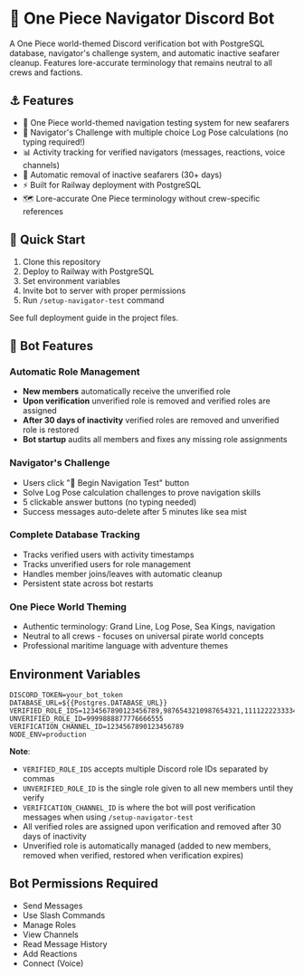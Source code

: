 # 🧭 One Piece Navigator Discord Bot

A One Piece world-themed Discord verification bot with PostgreSQL database, navigator's challenge system, and automatic inactive seafarer cleanup. Features lore-accurate terminology that remains neutral to all crews and factions.

## ⚓ Features

- 🧭 One Piece world-themed navigation testing system for new seafarers
- 🌊 Navigator's Challenge with multiple choice Log Pose calculations (no typing required!)
- 📊 Activity tracking for verified navigators (messages, reactions, voice channels)
- 🧹 Automatic removal of inactive seafarers (30+ days)
- ⚡ Built for Railway deployment with PostgreSQL
- 🗺️ Lore-accurate One Piece terminology without crew-specific references

## 🚀 Quick Start

1. Clone this repository
2. Deploy to Railway with PostgreSQL
3. Set environment variables
4. Invite bot to server with proper permissions
5. Run `/setup-navigator-test` command

See full deployment guide in the project files.

## 🧭 Bot Features

### Automatic Role Management
- **New members** automatically receive the unverified role
- **Upon verification** unverified role is removed and verified roles are assigned
- **After 30 days of inactivity** verified roles are removed and unverified role is restored
- **Bot startup** audits all members and fixes any missing role assignments

### Navigator's Challenge
- Users click "🧭 Begin Navigation Test" button
- Solve Log Pose calculation challenges to prove navigation skills
- 5 clickable answer buttons (no typing needed)
- Success messages auto-delete after 5 minutes like sea mist

### Complete Database Tracking
- Tracks verified users with activity timestamps
- Tracks unverified users for role management
- Handles member joins/leaves with automatic cleanup
- Persistent state across bot restarts

### One Piece World Theming
- Authentic terminology: Grand Line, Log Pose, Sea Kings, navigation
- Neutral to all crews - focuses on universal pirate world concepts
- Professional maritime language with adventure themes

## Environment Variables

```
DISCORD_TOKEN=your_bot_token
DATABASE_URL=${{Postgres.DATABASE_URL}}
VERIFIED_ROLE_IDS=1234567890123456789,9876543210987654321,1111222233334444555
UNVERIFIED_ROLE_ID=9999888877776666555
VERIFICATION_CHANNEL_ID=1234567890123456789
NODE_ENV=production
```

**Note**: 
- `VERIFIED_ROLE_IDS` accepts multiple Discord role IDs separated by commas
- `UNVERIFIED_ROLE_ID` is the single role given to all new members until they verify
- `VERIFICATION_CHANNEL_ID` is where the bot will post verification messages when using `/setup-navigator-test`
- All verified roles are assigned upon verification and removed after 30 days of inactivity
- Unverified role is automatically managed (added to new members, removed when verified, restored when verification expires)

## Bot Permissions Required

- Send Messages
- Use Slash Commands
- Manage Roles
- View Channels
- Read Message History
- Add Reactions
- Connect (Voice)
